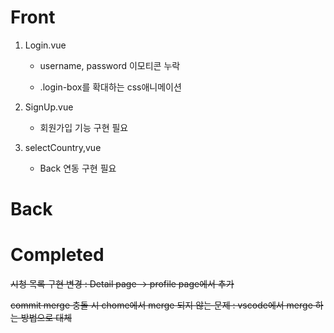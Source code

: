# Front

1. Login.vue

    - username, password 이모티콘 누락

    - .login-box를 확대하는 css애니메이션

2. SignUp.vue

   - 회원가입 기능 구현 필요
  
3. selectCountry,vue

   - Back 연동 구현 필요

# Back

# Completed

~~시청 목록 구현 변경 : Detail page -> profile page에서 추가~~

~~commit merge 충돌 시 chome에서 merge 되지 않는 문제 : vscode에서 merge 하는 방법으로 대체~~
